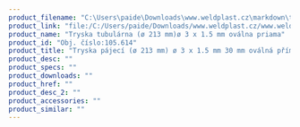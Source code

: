 ```yaml
---
product_filename: "C:\Users\paide\Downloads\www.weldplast.cz\markdown\tryska-pajeci-o-213-mm-o-3-x-15-mm-30-mm-ovalna-prima.md"
product_link: "file:/C:/Users/paide/Downloads/www.weldplast.cz/www.weldplast.cz/sk/tryska-pajeci-o-213-mm-o-3-x-15-mm-30-mm-ovalna-prima"
product_name: "Tryska tubulárna (ø 213 mm)ø 3 x 1.5 mm oválna priama"
product_id: "Obj. číslo:105.614"
product_title: "Tryska pájecí (ø 213 mm) ø 3 x 1.5 mm 30 mm oválná přímá | Weldplast"
product_desc: ""
product_specs: ""
product_downloads: ""
product_href: ""
product_desc_2: ""
product_accessories: ""
product_similar: ""
---
```

